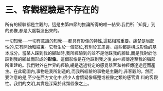 # 三、客觀經驗是不存在的
所有的經驗都是主觀的。這是由第四節的推論所得的唯一結果:我們所「知覺」到的影像,都是大腦製造出來的。

一切知覺---一切有意識的知覺---都具有影像的特性,這點相當重要。痛楚是局部性的,它有開始和結束。它發生於一個部位,有別於其周邊。這些都是構成影像的基本成分。當某人踩到我的腳趾時,我所經驗到的並不是他踩我的腳趾,而是我對於他踩到我的腳趾而形成的**影像**。這個影像是在他踩到我之後,由神經傳達至我的腦部所重建的。我們對外在世界的經驗,總是透過特定的感覺器官和神經傳達途徑而產生。在此範圍內,事物是我所創造的,而我所經驗的事物是主觀的,非客觀的。然而,要注意的是,至少在西方文化中,很少人會懷疑像痛楚或視像之類的感官資 料的客觀性。我們的文明,其實是深築於此類假像之上。
